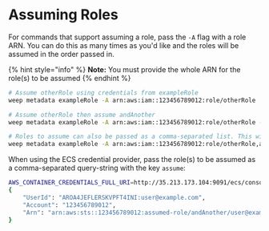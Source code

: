 # Assuming Roles

For commands that support assuming a role, pass the `-A` flag with a role ARN. You can do this as many times as you'd like and the roles will be assumed in the order passed in.

{% hint style="info" %}
**Note:** You must provide the whole ARN for the role\(s\) to be assumed
{% endhint %}

```bash
# Assume otherRole using credentials from exampleRole
weep metadata exampleRole -A arn:aws:iam::123456789012:role/otherRole

# Assume otherRole then assume andAnother
weep metadata exampleRole -A arn:aws:iam::123456789012:role/otherRole -A arn:aws:iam::123456789012:role/andAnother

# Roles to assume can also be passed as a comma-separated list. This will do the same thing as the previous example
weep metadata exampleRole -A arn:aws:iam::123456789012:role/otherRole,arn:aws:iam::123456789012:role/andAnother
```

When using the ECS credential provider, pass the role\(s\) to be assumed as a comma-separated query-string with the key `assume`:

```bash
AWS_CONTAINER_CREDENTIALS_FULL_URI=http://35.213.173.104:9091/ecs/consoleme_oss_1?assume=arn:aws:iam::123456789012:role/otherRole,arn:aws:iam::123456789012:role/andAnother aws sts get-caller-identity
{
    "UserId": "AROA4JEFLERSKVPFT4INI:user@example.com",
    "Account": "123456789012",
    "Arn": "arn:aws:sts::123456789012:assumed-role/andAnother/user@example.com"
}
```

